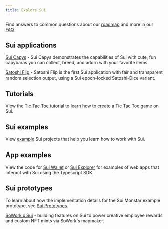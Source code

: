```yaml
---
title: Explore Sui
---
```


Find answers to common questions about our [roadmap](https://github.com/MystenLabs/sui/blob/main/DEVX_ROADMAP.md) and more in our [FAQ](../contribute/faq.md).

## Sui applications

[Sui Capys](https://capy.art/) - Sui Capys demonstrates the capabilities of Sui with cute, fun capybaras you can collect, breed, and adorn with your favorite items. 

[Satoshi Flip](https://satoshi-flip.sui.io/) - Satoshi Flip is the first Sui application with fair and transparent random selection output, using a Sui epoch-locked Satoshi-Dice variant.

## Tutorials

View the [Tic Tac Toe tutorial](../explore/tutorials.md) to learn how to create a Tic Tac Toe game on Sui.

## Sui examples

View [example](../explore/examples.md) Sui projects that help you learn how to work with Sui.

## App examples

View the code for [Sui Wallet](https://github.com/MystenLabs/sui/tree/main/apps/wallet) or [Sui Explorer](https://github.com/MystenLabs/sui/tree/main/apps/explorer) for examples of web apps that interact with Sui using the Typescript SDK.

## Sui prototypes

To learn about how the implementation details for the Sui Monstar example prototype, see [Sui Prototypes](../explore/prototypes.md).

[SoWork x Sui](../explore/sowork.md) - building features on Sui to power creative employee rewards and custom NFT mints via SoWork's mapmaker.

